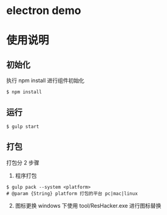 # electron demo

# 使用说明

## 初始化
执行 npm install 进行组件初始化
```
$ npm install
```

## 运行
```
$ gulp start
```

## 打包
打包分 2 步骤

1. 程序打包
```
$ gulp pack --system <platform>
# @param {String} platform 打包的平台 pc|mac|linux
```

2. 图标更换
windows 下使用 tool/ResHacker.exe 进行图标替换

